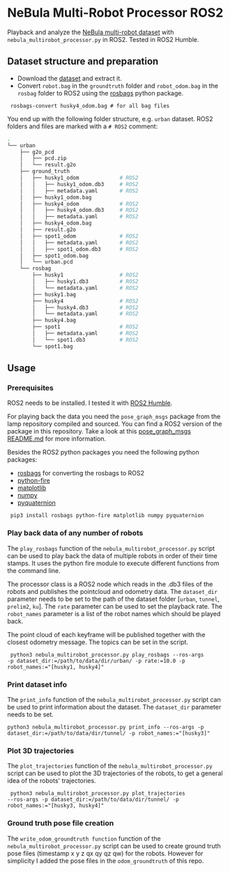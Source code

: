 # NeBula Multi-Robot Processor ROS2

Playback and analyze the [NeBula multi-robot dataset](https://github.com/NeBula-Autonomy/nebula-multirobot-dataset) with `nebula_multirobot_processor.py` in ROS2. Tested in ROS2 Humble.

## Dataset structure and preparation

- Download the [dataset](https://github.com/NeBula-Autonomy/nebula-multirobot-dataset/blob/main/dataset.md) and extract it. 
- Convert `robot.bag` in the `groundtruth` folder and `robot_odom.bag` in the `rosbag` folder to ROS2 using the [rosbags](https://pypi.org/project/rosbags/) python package. 

<code> rosbags-convert husky4_odom.bag # for all bag files </code>

You end up with the following folder structure, e.g. `urban` dataset. ROS2 folders and files are marked with a `# ROS2` comment:

```bash
.
└── urban
    ├── g2o_pcd
    │   ├── pcd.zip
    │   └── result.g2o
    ├── ground_truth
    │   ├── husky1_odom             # ROS2
    │   │   ├── husky1_odom.db3     # ROS2
    │   │   ├── metadata.yaml       # ROS2
    │   ├── husky1_odom.bag
    │   ├── husky4_odom             # ROS2
    │   │   ├── husky4_odom.db3     # ROS2   
    │   │   ├── metadata.yaml       # ROS2
    │   ├── husky4_odom.bag
    │   ├── result.g2o
    │   ├── spot1_odom              # ROS2
    │   │   ├── metadata.yaml       # ROS2
    │   │   ├── spot1_odom.db3      # ROS2
    │   ├── spot1_odom.bag
    │   └── urban.pcd
    └── rosbag
        ├── husky1                  # ROS2
        │   ├── husky1.db3          # ROS2
        │   └── metadata.yaml       # ROS2
        ├── husky1.bag
        ├── husky4                  # ROS2
        │   ├── husky4.db3          # ROS2
        │   └── metadata.yaml       # ROS2
        ├── husky4.bag
        ├── spot1                   # ROS2
        │   ├── metadata.yaml       # ROS2
        │   └── spot1.db3           # ROS2
        └── spot1.bag
```

## Usage

### Prerequisites

ROS2 needs to be installed. I tested it with [ROS2 Humble](https://docs.ros.org/en/humble/Installation/Ubuntu-Install-Debians.html).

For playing back the data you need the `pose_graph_msgs` package from the lamp repository compiled and sourced. You can find a ROS2 version of the package in this repository. Take a look at this [pose_graph_msgs README.md](pose_graph_msgs/README.md) for more information.

Besides the ROS2 python packages you need the following python packages:

- [rosbags](https://pypi.org/project/rosbags/) for converting the rosbags to ROS2
- [python-fire](https://github.com/google/python-fire)
- [matplotlib](https://matplotlib.org/)
- [numpy](https://numpy.org/)
- [pyquaternion](http://kieranwynn.github.io/pyquaternion/)

<code> pip3 install rosbags python-fire matplotlib numpy pyquaternion </code>

### Play back data of any number of robots

The `play_rosbags` function of the `nebula_multirobot_processor.py` script can be used to play back the data of multiple robots in order of their time stamps. It uses the python fire module to execute different functions from the command line. 

The processor class is a ROS2 node which reads in the .db3 files of the robots and publishes the pointcloud and odometry data. The `dataset_dir` parameter needs to be set to the path of the dataset folder [`urban`, `tunnel`, `prelim2`, `ku`]. The `rate` parameter can be used to set the playback rate. The `robot_names` parameter is a list of the robot names which should be played back. 

The point cloud of each keyframe will be published together with the closest odometry message. The topics can be set in the script.

<code> python3 nebula_multirobot_processor.py play_rosbags --ros-args -p dataset_dir:=/path/to/data/dir/urban/ -p rate:=10.0 -p robot_names:="[husky1, husky4]" </code>

### Print dataset info

The `print_info` function of the `nebula_multirobot_processor.py` script can be used to print information about the dataset. The `dataset_dir` parameter needs to be set. 

<code>python3 nebula_multirobot_processor.py print_info --ros-args -p dataset_dir:=/path/to/data/dir/tunnel/ -p robot_names:="[husky3]" </code>

###  Plot 3D trajectories

The `plot_trajectories` function of the `nebula_multirobot_processor.py` script can be used to plot the 3D trajectories of the robots, to get a general idea of the robots' trajectories. 

<code> python3 nebula_multirobot_processor.py plot_trajectories --ros-args -p dataset_dir:=/path/to/data/dir/tunnel/ -p robot_names:="[husky3, husky4]" </code>

### Ground truth pose file creation

The `write_odom_groundtruth function` function of the  `nebula_multirobot_processor.py` script can be used to create ground truth pose files (timestamp x y z qx qy qz qw) for the robots. However for simplicity I added the pose files in the `odom_groundtruth` of this repo. 
